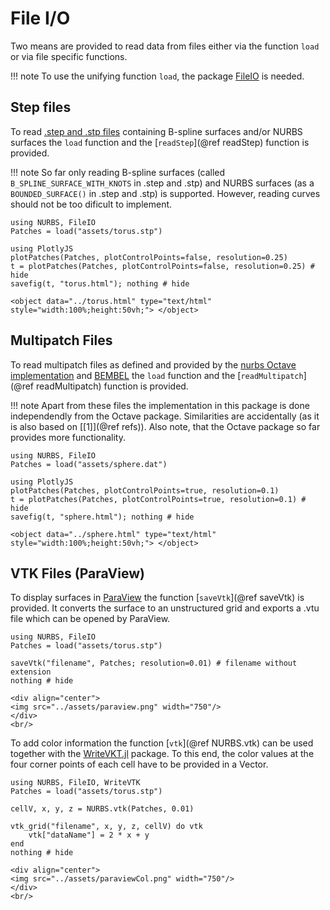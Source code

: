 
# File I/O

Two means are provided to read data from files either via the function `load` or via file specific functions.

!!! note
    To use the unifying function `load`, the package [FileIO](https://github.com/JuliaIO/FileIO.jl) is needed.



## Step files

To read [.step and .stp files](https://en.wikipedia.org/wiki/ISO_10303-21) containing B-spline surfaces and/or NURBS surfaces the `load` function and the [`readStep`](@ref readStep) function is provided.

!!! note
    So far only reading B-spline surfaces (called `B_SPLINE_SURFACE_WITH_KNOTS` in .step and .stp) and NURBS surfaces (as a `BOUNDED_SURFACE()` in .step and .stp) is supported. 
    However, reading curves should not be too dificult to implement.

```@example utils
using NURBS, FileIO
Patches = load("assets/torus.stp")

using PlotlyJS
plotPatches(Patches, plotControlPoints=false, resolution=0.25)
t = plotPatches(Patches, plotControlPoints=false, resolution=0.25) # hide
savefig(t, "torus.html"); nothing # hide
```

```@raw html
<object data="../torus.html" type="text/html"  style="width:100%;height:50vh;"> </object>
```


## Multipatch Files

To read multipatch files as defined and provided by the [nurbs Octave implementation](https://octave.sourceforge.io/nurbs/overview.html) and [BEMBEL](https://temf.github.io/bembel/) the `load` function and the [`readMultipatch`](@ref readMultipatch) function is provided.

!!! note
    Apart from these files the implementation in this package is done independendly from the Octave package. Similarities are accidentally (as it is also based on [[1]](@ref refs)). 
    Also note, that the Octave package so far provides more functionality.

```@example utils
using NURBS, FileIO
Patches = load("assets/sphere.dat")

using PlotlyJS
plotPatches(Patches, plotControlPoints=true, resolution=0.1)
t = plotPatches(Patches, plotControlPoints=true, resolution=0.1) # hide
savefig(t, "sphere.html"); nothing # hide
```

```@raw html
<object data="../sphere.html" type="text/html"  style="width:100%;height:50vh;"> </object>
```


## VTK Files (ParaView)

To display surfaces in [ParaView](https://www.paraview.org/) the function [`saveVtk`](@ref saveVtk) is provided. 
It converts the surface to an unstructured grid and exports a .vtu file which can be opened by ParaView.

```@example vtk
using NURBS, FileIO
Patches = load("assets/torus.stp")

saveVtk("filename", Patches; resolution=0.01) # filename without extension
nothing # hide
```

```@raw html
<div align="center">
<img src="../assets/paraview.png" width="750"/>
</div>
<br/>
```



To add color information the function [`vtk`](@ref NURBS.vtk) can be used together with the [WriteVKT.jl](https://juliavtk.github.io/WriteVTK.jl/stable/) package.
To this end, the color values at the four corner points of each cell have to be provided in a Vector.

```@example vtk
using NURBS, FileIO, WriteVTK
Patches = load("assets/torus.stp")

cellV, x, y, z = NURBS.vtk(Patches, 0.01)

vtk_grid("filename", x, y, z, cellV) do vtk
    vtk["dataName"] = 2 * x + y
end
nothing # hide
```

```@raw html
<div align="center">
<img src="../assets/paraviewCol.png" width="750"/>
</div>
<br/>
```

